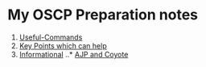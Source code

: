 # My OSCP Preparation notes

1. [Useful-Commands](./useful-commands.md)
2. [Key Points which can help](./key-points.md)
3. [Informational](./info)
..* [AJP and Coyote](./info/ajp-Coyote.md) 
